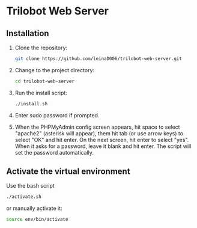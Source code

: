 # Trilobot Web Server

## Installation

1. Clone the repository:
    ```bash
    git clone https://github.com/leinaD006/trilobot-web-server.git
    ```
2. Change to the project directory:
    ```bash
    cd trilobot-web-server
    ```
3. Run the install script:
    ```bash
    ./install.sh
    ```
4. Enter sudo password if prompted.

5. When the PHPMyAdmin config screen appears, hit space to select "apache2" (asterisk will appear), them hit tab (or use arrow keys) to select "OK" and hit enter. On the next screen, hit enter to select "yes". When it asks for a password, leave it blank and hit enter. The script will set the password automatically.

## Activate the virtual environment

Use the bash script

```bash
./activate.sh
```

or manually activate it:

```bash
source env/bin/activate
```
